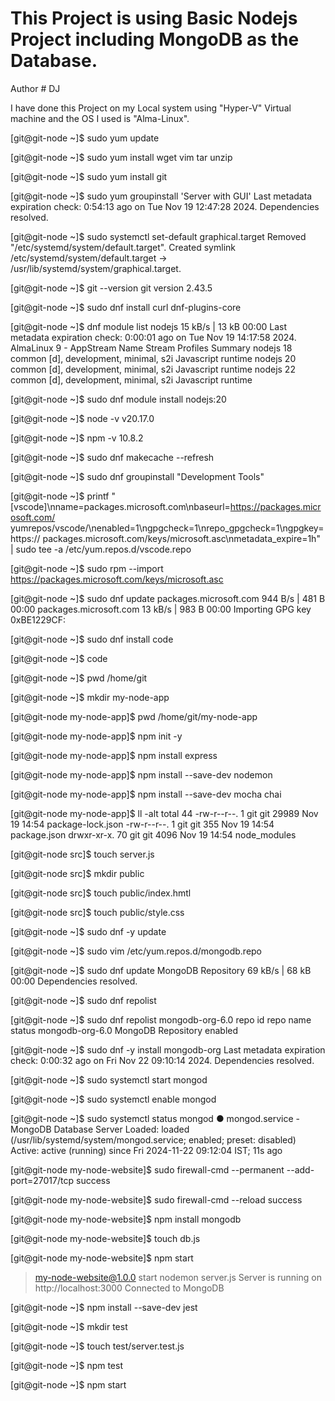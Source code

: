 # This Project is using Basic Nodejs Project including MongoDB as the Database.

Author # DJ

I have done this Project on my Local system using "Hyper-V" Virtual machine and the OS I used is "Alma-Linux".

[git@git-node ~]$ sudo yum update


[git@git-node ~]$ sudo yum install wget vim tar unzip


[git@git-node ~]$ sudo yum install git


[git@git-node ~]$ sudo yum groupinstall 'Server with GUI'
Last metadata expiration check: 0:54:13 ago on Tue Nov 19 12:47:28 2024.
Dependencies resolved.


[git@git-node ~]$ sudo systemctl set-default graphical.target
Removed "/etc/systemd/system/default.target".
Created symlink /etc/systemd/system/default.target → /usr/lib/systemd/system/graphical.target.


[git@git-node ~]$ git --version
git version 2.43.5


[git@git-node ~]$ sudo dnf install curl dnf-plugins-core


[git@git-node ~]$ dnf module list nodejs
                                                           15 kB/s |  13 kB     00:00
Last metadata expiration check: 0:00:01 ago on Tue Nov 19 14:17:58 2024.
AlmaLinux 9 - AppStream
Name                          Stream                        Profiles                                                     Summary
nodejs                        18                            common [d], development, minimal, s2i                        Javascript runtime
nodejs                        20                            common [d], development, minimal, s2i                        Javascript runtime
nodejs                        22                            common [d], development, minimal, s2i                        Javascript runtime


[git@git-node ~]$ sudo dnf module install nodejs:20


[git@git-node ~]$ node -v
v20.17.0


[git@git-node ~]$ npm -v
10.8.2

[git@git-node ~]$ sudo dnf makecache --refresh

[git@git-node ~]$ sudo dnf groupinstall "Development Tools"


[git@git-node ~]$ printf "[vscode]\nname=packages.microsoft.com\nbaseurl=https://packages.microsoft.com/
yumrepos/vscode/\nenabled=1\ngpgcheck=1\nrepo_gpgcheck=1\ngpgkey=https://
packages.microsoft.com/keys/microsoft.asc\nmetadata_expire=1h" | sudo tee -a /etc/yum.repos.d/vscode.repo

[git@git-node ~]$ sudo rpm --import https://packages.microsoft.com/keys/microsoft.asc


[git@git-node ~]$ sudo dnf update
packages.microsoft.com                                                                                                                              944  B/s | 481  B     00:00
packages.microsoft.com                                                                                                                               13 kB/s | 983  B     00:00
Importing GPG key 0xBE1229CF:


[git@git-node ~]$ sudo dnf install code

[git@git-node ~]$ code

[git@git-node ~]$ pwd
/home/git


[git@git-node ~]$ mkdir my-node-app


[git@git-node my-node-app]$ pwd
/home/git/my-node-app


[git@git-node my-node-app]$ npm init -y


[git@git-node my-node-app]$ npm install express


[git@git-node my-node-app]$ npm install --save-dev nodemon


[git@git-node my-node-app]$ npm install --save-dev mocha chai


[git@git-node my-node-app]$ ll -alt
total 44
-rw-r--r--.  1 git git 29989 Nov 19 14:54 package-lock.json
-rw-r--r--.  1 git git   355 Nov 19 14:54 package.json
drwxr-xr-x. 70 git git  4096 Nov 19 14:54 node_modules

[git@git-node src]$ touch server.js


[git@git-node src]$ mkdir public

[git@git-node src]$ touch public/index.hmtl

[git@git-node src]$ touch public/style.css


[git@git-node ~]$ sudo dnf -y update


[git@git-node ~]$ sudo vim /etc/yum.repos.d/mongodb.repo


[git@git-node ~]$ sudo dnf update
MongoDB Repository                                                                                                                 69 kB/s |  68 kB     00:00
Dependencies resolved.


[git@git-node ~]$ sudo dnf repolist


[git@git-node ~]$ sudo dnf repolist mongodb-org-6.0
repo id                                                                     repo name                                                                      status
mongodb-org-6.0                                                             MongoDB Repository                                                             enabled


[git@git-node ~]$ sudo dnf -y install mongodb-org
Last metadata expiration check: 0:00:32 ago on Fri Nov 22 09:10:14 2024.
Dependencies resolved.


[git@git-node ~]$ sudo systemctl start mongod


[git@git-node ~]$ sudo systemctl enable mongod


[git@git-node ~]$ sudo systemctl status mongod
● mongod.service - MongoDB Database Server
     Loaded: loaded (/usr/lib/systemd/system/mongod.service; enabled; preset: disabled)
     Active: active (running) since Fri 2024-11-22 09:12:04 IST; 11s ago


[git@git-node my-node-website]$ sudo firewall-cmd --permanent --add-port=27017/tcp
success


[git@git-node my-node-website]$ sudo firewall-cmd --reload
success


[git@git-node my-node-website]$ npm install mongodb


[git@git-node my-node-website]$ touch db.js


[git@git-node my-node-website]$ npm start

> my-node-website@1.0.0 start
> nodemon server.js
Server is running on http://localhost:3000
Connected to MongoDB


[git@git-node ~]$ npm install --save-dev jest


[git@git-node ~]$ mkdir test


[git@git-node ~]$ touch test/server.test.js


[git@git-node ~]$ npm test


[git@git-node ~]$ npm start